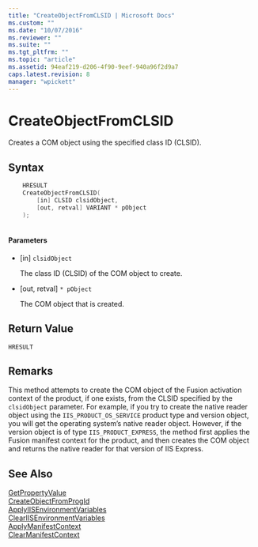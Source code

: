 ```yaml
---
title: "CreateObjectFromCLSID | Microsoft Docs"
ms.custom: ""
ms.date: "10/07/2016"
ms.reviewer: ""
ms.suite: ""
ms.tgt_pltfrm: ""
ms.topic: "article"
ms.assetid: 94eaf219-d206-4f90-9eef-940a96f2d9a7
caps.latest.revision: 8
manager: "wpickett"
---
```

# CreateObjectFromCLSID
Creates a COM object using the specified class ID (CLSID).  
  
## Syntax  
  
```cpp  
    HRESULT  
    CreateObjectFromCLSID(  
        [in] CLSID clsidObject,  
        [out, retval] VARIANT * pObject  
    );  
  
```  
  
#### Parameters  
  
-   [in] `clsidObject`  
  
     The class ID (CLSID) of the COM object to create.  
  
-   [out, retval] `* pObject`  
  
     The COM object that is created.  
  
## Return Value  
 `HRESULT`  
  
## Remarks  
 This method attempts to create the COM object of the Fusion activation context of the product, if one exists, from the CLSID specified by the `clsidObject` parameter. For example, if you try to create the native reader object using the `IIS_PRODUCT_OS_SERVICE` product type and version object, you will get the operating system’s native reader object. However, if the version object is of type `IIS_PRODUCT_EXPRESS`, the method first applies the Fusion manifest context for the product, and then creates the COM object and returns the native reader for that version of IIS Express.  
  
## See Also  
 [GetPropertyValue](../../\express-api-reference/getpropertyvalue.md)   
 [CreateObjectFromProgId](../../\express-api-reference/createobjectfromprogid.md)   
 [ApplyIISEnvironmentVariables](../../\express-api-reference/applyiisenvironmentvariables.md)   
 [ClearIISEnvironmentVariables](../../\express-api-reference/cleariisenvironmentvariables.md)   
 [ApplyManifestContext](../../\express-api-reference/applymanifestcontext.md)   
 [ClearManifestContext](../../\express-api-reference/clearmanifestcontext.md)